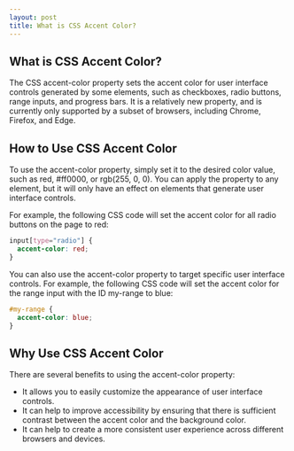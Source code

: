 ```yaml
---
layout: post
title: What is CSS Accent Color?
---
```


## What is CSS Accent Color?
The CSS accent-color property sets the accent color for user interface controls generated by some elements, such as checkboxes, radio buttons, range inputs, and progress bars. It is a relatively new property, and is currently only supported by a subset of browsers, including Chrome, Firefox, and Edge.

## How to Use CSS Accent Color

To use the accent-color property, simply set it to the desired color value, such as red, #ff0000, or rgb(255, 0, 0). You can apply the property to any element, but it will only have an effect on elements that generate user interface controls.

For example, the following CSS code will set the accent color for all radio buttons on the page to red:

```css
input[type="radio"] {
  accent-color: red;
}
```

You can also use the accent-color property to target specific user interface controls. For example, the following CSS code will set the accent color for the range input with the ID my-range to blue:

```css
#my-range {
  accent-color: blue;
}
```

## Why Use CSS Accent Color

There are several benefits to using the accent-color property:

- It allows you to easily customize the appearance of user interface controls.
- It can help to improve accessibility by ensuring that there is sufficient contrast between the accent color and the background color.
- It can help to create a more consistent user experience across different browsers and devices.